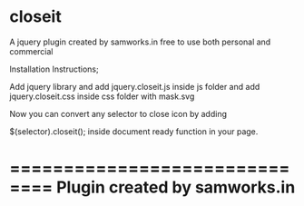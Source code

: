 closeit
=======
A jquery plugin created by samworks.in free to use both personal and commercial

Installation Instructions;

Add jquery library and add jquery.closeit.js inside js folder
and add jquery.closeit.css inside css folder with mask.svg

Now you can convert any selector to close icon by adding 

$(selector).closeit(); inside document ready function in your page. 

==============================
Plugin created by samworks.in
==============================